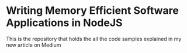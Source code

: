 # Writing Memory Efficient Software Applications in NodeJS

This is the repository that holds the all the code samples explained in my new article on Medium